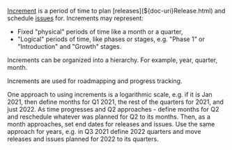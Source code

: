 [Increment](${doc-uri}Increment.html) is a period of time to plan [releases](${doc-uri}Release.html) and schedule [issues](${doc-uri}Issue.html) for.
Increments may represent:

* Fixed "physical" periods of time like a month or a quarter, 
* "Logical" periods of time, like phases or stages, e.g. "Phase 1" or "Introduction" and "Growth" stages.

Increments can be organized into a hierarchy. For example, year, quarter, month. 

Increments are used for roadmapping and progress tracking. 

One approach to using increments is a logarithmic scale, e.g. if it is Jan 2021, then define months for Q1 2021, the rest of the quarters for 2021, and just 2022. 
As time progresses and Q2 approaches - define months for Q2 and reschedule whatever was planned for Q2 to its months. Then, as a month approaches, set end dates for releases and issues.
Use the same approach for years, e.g. in Q3 2021 define 2022 quarters and move releases and issues planned for 2022 to its quarters.